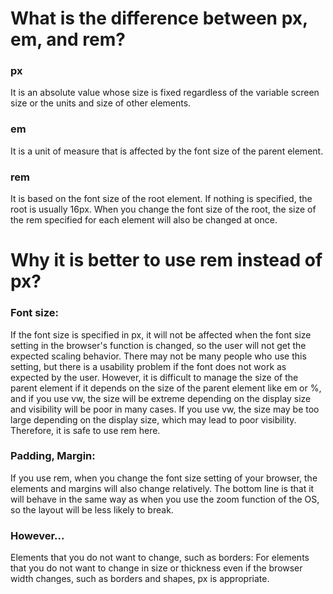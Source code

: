 What is the difference between px, em, and rem?
===============================================

### px 
It is an absolute value whose size is fixed regardless of the variable screen size or the units and size of other elements.

### em
It is a unit of measure that is affected by the font size of the parent element.

### rem
It is based on the font size of the root element. If nothing is specified, the root is usually 16px. When you change the font size of the root, the size of the rem specified for each element will also be changed at once.


Why it is better to use rem instead of px?
==========================================

### Font size:
If the font size is specified in px, it will not be affected when the font size setting in the browser's function is changed, so the user will not get the expected scaling behavior.
There may not be many people who use this setting, but there is a usability problem if the font does not work as expected by the user.
However, it is difficult to manage the size of the parent element if it depends on the size of the parent element like em or %, and if you use vw, the size will be extreme depending on the display size and visibility will be poor in many cases.
If you use vw, the size may be too large depending on the display size, which may lead to poor visibility. Therefore, it is safe to use rem here.

### Padding, Margin:
If you use rem, when you change the font size setting of your browser, the elements and margins will also change relatively.
The bottom line is that it will behave in the same way as when you use the zoom function of the OS, so the layout will be less likely to break.

### However...
Elements that you do not want to change, such as borders:
For elements that you do not want to change in size or thickness even if the browser width changes, such as borders and shapes, px is appropriate.
